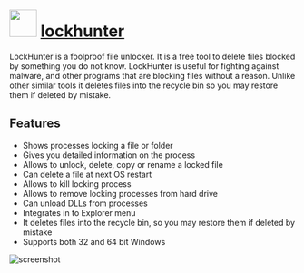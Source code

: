 # <img src="https://cdn.jsdelivr.net/gh/chocolatey-community/chocolatey-coreteampackages@33b62b2ce8da379ba364675e5104019ef0734c4c/icons/lockhunter.png" width="48" height="48"/> [lockhunter](https://chocolatey.org/packages/lockhunter)

LockHunter is a foolproof file unlocker. It is a free tool to delete files blocked by something you do not know. LockHunter is useful for fighting against malware, and other programs that are blocking files without a reason. Unlike other similar tools it deletes files into the recycle bin so you may restore them if deleted by mistake.

## Features

- Shows processes locking a file or folder
- Gives you detailed information on the process
- Allows to unlock, delete, copy or rename a locked file
- Can delete a file at next OS restart
- Allows to kill locking process
- Allows to remove locking processes from hard drive
- Can unload DLLs from processes
- Integrates in to Explorer menu
- It deletes files into the recycle bin, so you may restore them if deleted by mistake
- Supports both 32 and 64 bit Windows

![screenshot](https://lockhunter.com/assets/screenshots/mainScreenshotFull.png)
